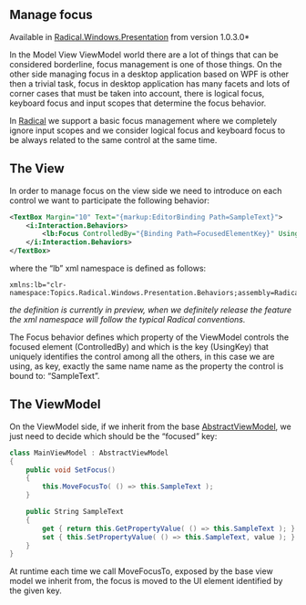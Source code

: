 ## Manage focus

Available in  [Radical.Windows.Presentation](http://nuget.org/packages/Radical.Windows.Presentation) from version 1.0.3.0*

In the Model View ViewModel world there are a lot of things that can be considered borderline, focus management is one of those things. On the other side managing focus in a desktop application based on WPF is other then a trivial task, focus in desktop application has many facets and lots of corner cases that must be taken into account, there is logical focus, keyboard focus and input scopes that determine the focus behavior.

In [Radical](https://github.com/RadicalFx/radical) we support a basic focus management where we completely ignore input scopes and we consider logical focus and keyboard focus to be always related to the same control at the same time.

## The View

In order to manage focus on the view side we need to introduce on each control we want to participate the following behavior:

```xml
<TextBox Margin="10" Text="{markup:EditorBinding Path=SampleText}">
    <i:Interaction.Behaviors>
        <lb:Focus ControlledBy="{Binding Path=FocusedElementKey}" UsingKey="SampleText" />
    </i:Interaction.Behaviors>
</TextBox>
```

where the “lb” xml namespace is defined as follows:

```
xmlns:lb="clr-namespace:Topics.Radical.Windows.Presentation.Behaviors;assembly=Radical.Windows.Presentation"
```

*the definition is currently in preview, when we definitely release the feature the xml namespace will follow the typical Radical conventions.*

The Focus behavior defines which property of the ViewModel controls the focused element (ControlledBy) and which is the key (UsingKey) that uniquely identifies the control among all the others, in this case we are using, as key, exactly the same name name as the property the control is bound to: “SampleText”.

## The ViewModel

On the ViewModel side, if we inherit from the base [AbstractViewModel](/mvvm/abstract-view-model.md), we just need to decide which should be the “focused” key:

```csharp
class MainViewModel : AbstractViewModel
{
    public void SetFocus() 
    {
        this.MoveFocusTo( () => this.SampleText );
    }

    public String SampleText
    {
        get { return this.GetPropertyValue( () => this.SampleText ); }
        set { this.SetPropertyValue( () => this.SampleText, value ); }
    }
}
```

At runtime each time we call MoveFocusTo, exposed by the base view model we inherit from, the focus is moved to the UI element identified by the given key.